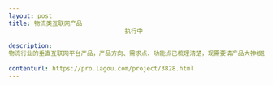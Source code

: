 ```yaml
---                
layout: post       
title: 物流类互联网产品
                                执行中
           
description: 
物流行业的垂直互联网平台产品，产品方向、需求点、功能点已梳理清楚，现需要请产品大神根据需求设计产品原型，规范需求文档。完成技术开发前的设计工作。
     
contenturl: https://pro.lagou.com/project/3828.html      
---                 
```

